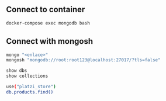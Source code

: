 ## Connect to container
```sh
docker-compose exec mongodb bash
```

## Connect with mongosh
```sh
mongo "<enlace>"
mongosh "mongodb://root:root123@localhost:27017/?tls=false"
```

```sh
show dbs
show collections
```

```sh
use("platzi_store")
db.products.find()
```

